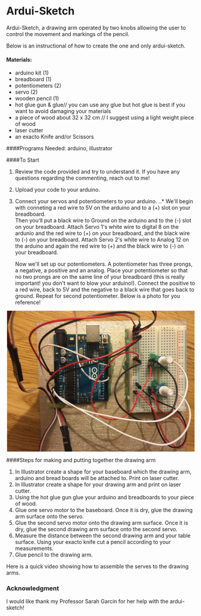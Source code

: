 # Ardui-Sketch
Ardui-Sketch, a drawing arm operated by two knobs allowing the user to control the movement and markings of the pencil.

Below is an instructional of how to create the one and only ardui-sketch.
 
#### Materials:
* arduino kit (1)
* breadboard (1)
* potentiometers (2) 
* servo (2)
* wooden pencil (1)
* hot glue gun & glue// you can use any glue but hot glue is best if you want to avoid damaging your materials
* a piece of wood about 32 x 32 cm // I suggest using a light weight piece of wood
* laser cutter
* an exacto Knife and/or Scissors 

####Programs Needed:
arduino, illustrator 


####To Start  
1. Review the code provided and try to understand it. If you have any questions regarding the commenting, reach out to me! 
2. Upload your code to your arduino.
3. Connect your servos and potentiometers to your arduino.
..* We'll begin with conneting a red wire to 5V on the arduino and to a (+) slot on your breadboard.  
    Then you'll put a black wire to Ground on the arduino and to the (-) slot on your breadboard.
    Attach Servo 1's white wire to digital 8 on the ardunio and the red wire to (+) on your breadboard, and the black wire to       (-) on your breadboard.
    Attach Servo 2's white wire to Analog 12 on the arduino and again the red wire to (+) and the black wire to (-) on your         breadboard.
    
    Now we'll set up our potentiometers. A potentiometer has three prongs, a negative, a positive and an analog. Place your        potentiometer so that no two prongs are on the same line of your breadboard (this is really important! you don't want to blow    your arduino!). Connect the positive to a red wire, back to 5V and the negative to a black wire that goes back to ground.       Repeat for second potentiometer. Below is a photo for you reference!

<div style="text-align:center">
<img src="https://github.com/smak7/ardui-sketch/blob/master/docs/arduino_connections.jpg" width=500 alt="Sample Arduino Connections" align="center">
</div>
    

    

####Steps for making and putting together the drawing arm

1. In Illustrator create a shape for your baseboard which the drawing arm, arduino and bread boards will be attached to. Print on laser cutter. 
2. In Illustrator create a shape for your drawing arm and print on laser cutter.
3. Using the hot glue gun glue your arduino and breadboards to your piece of wood. 
4. Glue one servo motor to the baseboard. Once it is dry, glue the drawing arm surface onto the servo. 
5. Glue the second servo motor onto the drawing arm surface. Once it is dry, glue the second drawing arm surface onto the second servo. 
6. Measure the distance between the second drawing arm and your table surface. Using your exacto knife cut a pencil according to your measurements. 
7. Glue pencil to the drawing arm. 

Here is a quick video showing how to assemble the serves to the drawing arms. 




### Acknowledgment 
I would like thank my Professor Sarah Garcin for her help with the ardui-sketch!
